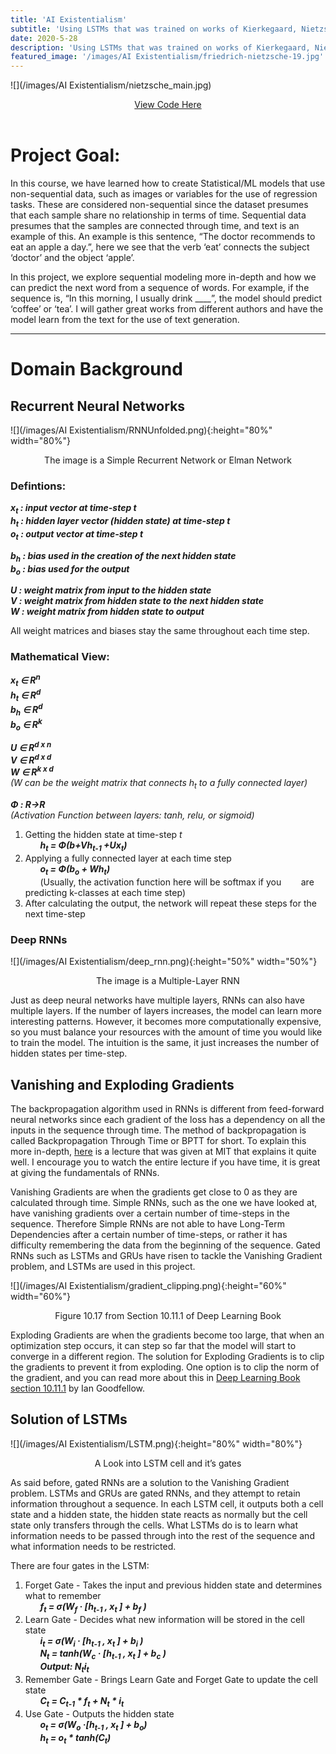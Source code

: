 ```yaml
---
title: 'AI Existentialism'
subtitle: 'Using LSTMs that was trained on works of Kierkegaard, Nietzsche, Marx for the purpose of text-generation'
date: 2020-5-28
description: 'Using LSTMs that was trained on works of Kierkegaard, Nietzsche, Marx for the purpose of text-generation'
featured_image: '/images/AI Existentialism/friedrich-nietzsche-19.jpg'
---
```


![](/images/AI Existentialism/nietzsche_main.jpg)

<div style="text-align:center">
  <a href="https://github.com/Coldestadam/Existentialism-Text-Generation" class="button button--large">View Code Here</a>
</div>
<br>

# Project Goal:
In this course, we have learned how to create Statistical/ML models that use non-sequential data, such as images or variables for the use of regression tasks. These are considered non-sequential since the dataset presumes that each sample share no relationship in terms of time. Sequential data presumes that the samples are connected through time, and text is an example of this. An example is this sentence, “The doctor recommends to eat an apple a day.”, here we see that the verb ‘eat’ connects the subject ‘doctor’ and the object ‘apple’.

In this project, we explore sequential modeling more in-depth and how we can predict the next word from a sequence of words. For example, if the sequence is, “In this morning, I usually drink \_\_\_\_”, the model should predict ‘coffee’ or ‘tea’. I will gather great works from different authors and have the model learn from the text for the use of text generation.

---
# Domain Background
## Recurrent Neural Networks
![](/images/AI Existentialism/RNNUnfolded.png){:height="80%" width="80%"}
<div style="text-align:center">The image is a Simple Recurrent Network or Elman Network</div>

### Defintions:
_**x<sub>t</sub> : input vector at time-step t<br>
h<sub>t</sub> : hidden layer vector (hidden state) at time-step t<br>
o<sub>t</sub> : output vector at time-step t**_<br>

_**b<sub>h</sub> : bias used in the creation of the next hidden state<br>
b<sub>o</sub> : bias used for the output**_<br>

_**U : weight matrix from input to the hidden state<br>
V : weight matrix from hidden state to the next hidden state<br>
W : weight matrix from hidden state to output**_<br>

All weight matrices and biases stay the same throughout each time step.

### Mathematical View:
_**x<sub>t</sub> ∈ R<sup>n</sup><br>
h<sub>t</sub> ∈ R<sup>d</sup><br>
b<sub>h</sub> ∈ R<sup>d</sup><br>
b<sub>o</sub> ∈ R<sup>k</sup>**_<br>

_**U ∈ R<sup>d x n</sup><br>
V ∈ R<sup>d x d</sup><br>
W ∈ R<sup>k x d</sup>**<br>
(W can be the weight matrix that connects h<sub>t</sub> to a fully connected layer)_

_**Φ : R→R**<br>
(Activation Function between layers: tanh, relu, or sigmoid)_

1. Getting the hidden state at time-step _t_<br>
&nbsp;&nbsp;&nbsp;&nbsp;&nbsp;&nbsp;_**h<sub>t</sub> = Φ(b+Vh<sub>t-1</sub> +Ux<sub>t</sub>)**_
2. Applying a fully connected layer at each time step<br>
&nbsp;&nbsp;&nbsp;&nbsp;&nbsp;&nbsp;_**o<sub>t</sub> = Φ(b<sub>o</sub> + Wh<sub>t</sub>)**_<br>
&nbsp;&nbsp;&nbsp;&nbsp;&nbsp;&nbsp;(Usually, the activation function here will be softmax if you
&nbsp;&nbsp;&nbsp;&nbsp;&nbsp;&nbsp; are predicting k-classes at each time step)
3. After calculating the output, the network will repeat these steps for the next time-step

### Deep RNNs
![](/images/AI Existentialism/deep_rnn.png){:height="50%" width="50%"}
<div style="text-align:center">The image is a Multiple-Layer RNN</div>

Just as deep neural networks have multiple layers, RNNs can also have multiple layers. If the number of layers increases, the model can learn more interesting patterns. However, it becomes more computationally expensive, so you must balance your resources with the amount of time you would like to train the model. The intuition is the same, it just increases the number of hidden states per time-step.

## Vanishing and Exploding Gradients
The backpropagation algorithm used in RNNs is different from feed-forward neural networks since each gradient of the loss has a dependency on all the inputs in the sequence through time. The method of backpropagation is called Backpropagation Through Time or BPTT for short. To explain this more in-depth, [here](https://www.youtube.com/watch?v=SEnXr6v2ifU&feature=youtu.be&t=1230) is a lecture that was given at MIT that explains it quite well. I encourage you to watch the entire lecture if you have time, it is great at giving the fundamentals of RNNs.

Vanishing Gradients are when the gradients get close to 0 as they are calculated through time. Simple RNNs, such as the one we have looked at, have vanishing gradients over a certain number of time-steps in the sequence. Therefore Simple RNNs are not able to have Long-Term Dependencies after a certain number of time-steps, or rather it has difficulty remembering the data from the beginning of the sequence. Gated RNNs such as LSTMs and GRUs have risen to tackle the Vanishing Gradient problem, and LSTMs are used in this project.

![](/images/AI Existentialism/gradient_clipping.png){:height="60%" width="60%"}
<div style="text-align:center">Figure 10.17 from Section 10.11.1 of Deep Learning Book</div>

Exploding Gradients are when the gradients become too large, that when an optimization step occurs, it can step so far that the model will start to converge in a different region. The solution for Exploding Gradients is to clip the gradients to prevent it from exploding. One option is to clip the norm of the gradient, and you can read more about this in [Deep Learning Book section 10.11.1](https://www.deeplearningbook.org/contents/rnn.html) by Ian Goodfellow.

## Solution of LSTMs
![](/images/AI Existentialism/LSTM.png){:height="80%" width="80%"}
<div style="text-align:center">A Look into LSTM cell and it’s gates</div>

As said before, gated RNNs are a solution to the Vanishing Gradient problem. LSTMs and GRUs are gated RNNs, and they attempt to retain information throughout a sequence. In each LSTM cell, it outputs both a cell state and a hidden state, the hidden state reacts as normally but the cell state only transfers through the cells. What LSTMs do is to learn what information needs to be passed through into the rest of the sequence and what information needs to be restricted.

There are four gates in the LSTM:

1. Forget Gate - Takes the input and previous hidden state and determines what to remember<br>
&nbsp;&nbsp;&nbsp;&nbsp;&nbsp;&nbsp;_**f<sub>t</sub> = σ(W<sub>f</sub> · \[h<sub>t-1</sub> , x<sub>t</sub> ] + b<sub>f</sub> )**_
2. Learn Gate - Decides what new information will be stored in the cell state<br>
&nbsp;&nbsp;&nbsp;&nbsp;&nbsp;&nbsp;_**i<sub>t</sub> = σ(W<sub>i</sub> · \[h<sub>t-1</sub> , x<sub>t</sub> ] + b<sub>i</sub> )**_<br>
&nbsp;&nbsp;&nbsp;&nbsp;&nbsp;&nbsp;_**N<sub>t</sub> = tanh(W<sub>c</sub> · \[h<sub>t-1</sub> , x<sub>t</sub> ] + b<sub>c</sub> )**_<br>
&nbsp;&nbsp;&nbsp;&nbsp;&nbsp;&nbsp;_**Output: N<sub>t</sub>i<sub>t</sub>**_
3. Remember Gate - Brings Learn Gate and Forget Gate to update the cell state<br>
&nbsp;&nbsp;&nbsp;&nbsp;&nbsp;&nbsp;_**C<sub>t</sub> = C<sub>t-1</sub> * f<sub>t</sub> + N<sub>t</sub> * i<sub>t</sub>**_
4. Use Gate - Outputs the hidden state<br>
&nbsp;&nbsp;&nbsp;&nbsp;&nbsp;&nbsp;_**o<sub>t</sub> = σ(W<sub>o</sub> ·\[h<sub>t-1</sub> , x<sub>t</sub> ] + b<sub>o</sub>)**_<br>
&nbsp;&nbsp;&nbsp;&nbsp;&nbsp;&nbsp;_**h<sub>t</sub> = o<sub>t</sub> * tanh(C<sub>t</sub>)**_
